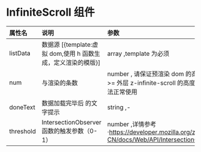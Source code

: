 # InfiniteScroll 组件

<script setup>
  import demo from "./demo.vue"
  import preView from "@/components/preview/preview.vue"
</script>
<demo />
<pre-view compName="infiniteScroll" vueFName="demo" />

| 属性名    | 说明                                                         | 参数                                                                                     |
| :-------- | :----------------------------------------------------------- | :--------------------------------------------------------------------------------------- |
| listData  | 数据源 [{template:虚拟 dom,使用 h 函数生成，定义渲染的模版}] | array ,template 为必须                                                                   |
| num       | 与渲染的条数                                                 | number , 请保证预渲染 dom 的高度相加 >= 外层 z-infinite-scroll 的高度，否则无法正常使用  |
| doneText  | 数据加载完毕后 的文字提示                                    | string ,-                                                                                |
| threshold | IntersectionObserver 函数的触发参数（0-1）                   | number ,详情参考 ·https://developer.mozilla.org/zh-CN/docs/Web/API/IntersectionObserver· |
